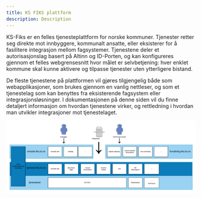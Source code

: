 ```yaml
---
title: KS FIKS plattform
description: Description
---
```


KS-Fiks er en felles tjenesteplattform for norske kommuner. Tjenester retter seg direkte mot innbyggere, kommunalt ansatte, eller eksisterer for å fasilitere integrasjon mellom fagsystemer. Tjenestene deler et autorisasjonslag basert på Altinn og ID-Porten, og kan konfigureres gjennom et felles webgrensesnitt hvor målet er selvbetjening: hver enklet kommune skal kunne aktivere og tilpasse tjenester uten ytterligere bistand.

De fleste tjenestene på plattformen vil gjøres tilgjengelig både som webapplikasjoner, som brukes gjennom en vanlig nettleser, og som et tjenestelag som kan benyttes fra eksisterende fagsystem eller integrasjonsløsninger. I dokumentasjonen på denne siden vil du finne detaljert informasjon om hvordan tjenestene virker, og rettledning i hvordan man utvikler integrasjoner mot tjenestelaget. 

![fiks oversikt](images/fiks_diagram.png "Fiks oversikt")






